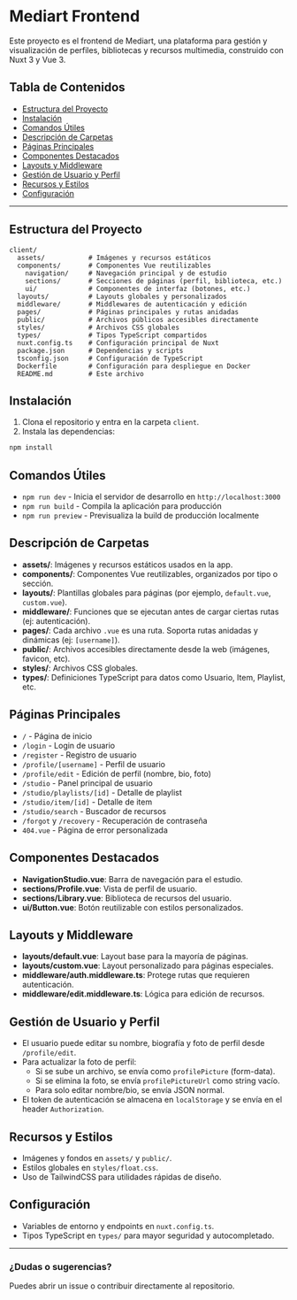 # Mediart Frontend

Este proyecto es el frontend de Mediart, una plataforma para gestión y visualización de perfiles, bibliotecas y recursos multimedia, construido con Nuxt 3 y Vue 3.

## Tabla de Contenidos
- [Estructura del Proyecto](#estructura-del-proyecto)
- [Instalación](#instalación)
- [Comandos Útiles](#comandos-útiles)
- [Descripción de Carpetas](#descripción-de-carpetas)
- [Páginas Principales](#páginas-principales)
- [Componentes Destacados](#componentes-destacados)
- [Layouts y Middleware](#layouts-y-middleware)
- [Gestión de Usuario y Perfil](#gestión-de-usuario-y-perfil)
- [Recursos y Estilos](#recursos-y-estilos)
- [Configuración](#configuración)

---

## Estructura del Proyecto

```
client/
  assets/           # Imágenes y recursos estáticos
  components/       # Componentes Vue reutilizables
    navigation/     # Navegación principal y de estudio
    sections/       # Secciones de páginas (perfil, biblioteca, etc.)
    ui/             # Componentes de interfaz (botones, etc.)
  layouts/          # Layouts globales y personalizados
  middleware/       # Middlewares de autenticación y edición
  pages/            # Páginas principales y rutas anidadas
  public/           # Archivos públicos accesibles directamente
  styles/           # Archivos CSS globales
  types/            # Tipos TypeScript compartidos
  nuxt.config.ts    # Configuración principal de Nuxt
  package.json      # Dependencias y scripts
  tsconfig.json     # Configuración de TypeScript
  Dockerfile        # Configuración para despliegue en Docker
  README.md         # Este archivo
```

## Instalación

1. Clona el repositorio y entra en la carpeta `client`.
2. Instala las dependencias:

```bash
npm install
```

## Comandos Útiles

- `npm run dev`     - Inicia el servidor de desarrollo en `http://localhost:3000`
- `npm run build`   - Compila la aplicación para producción
- `npm run preview` - Previsualiza la build de producción localmente

## Descripción de Carpetas

- **assets/**: Imágenes y recursos estáticos usados en la app.
- **components/**: Componentes Vue reutilizables, organizados por tipo o sección.
- **layouts/**: Plantillas globales para páginas (por ejemplo, `default.vue`, `custom.vue`).
- **middleware/**: Funciones que se ejecutan antes de cargar ciertas rutas (ej: autenticación).
- **pages/**: Cada archivo `.vue` es una ruta. Soporta rutas anidadas y dinámicas (ej: `[username]`).
- **public/**: Archivos accesibles directamente desde la web (imágenes, favicon, etc).
- **styles/**: Archivos CSS globales.
- **types/**: Definiciones TypeScript para datos como Usuario, Item, Playlist, etc.

## Páginas Principales

- `/`                - Página de inicio
- `/login`           - Login de usuario
- `/register`        - Registro de usuario
- `/profile/[username]` - Perfil de usuario
- `/profile/edit`    - Edición de perfil (nombre, bio, foto)
- `/studio`          - Panel principal de usuario
- `/studio/playlists/[id]` - Detalle de playlist
- `/studio/item/[id]`      - Detalle de item
- `/studio/search`   - Buscador de recursos
- `/forgot` y `/recovery`  - Recuperación de contraseña
- `404.vue`          - Página de error personalizada

## Componentes Destacados

- **NavigationStudio.vue**: Barra de navegación para el estudio.
- **sections/Profile.vue**: Vista de perfil de usuario.
- **sections/Library.vue**: Biblioteca de recursos del usuario.
- **ui/Button.vue**: Botón reutilizable con estilos personalizados.

## Layouts y Middleware

- **layouts/default.vue**: Layout base para la mayoría de páginas.
- **layouts/custom.vue**: Layout personalizado para páginas especiales.
- **middleware/auth.middleware.ts**: Protege rutas que requieren autenticación.
- **middleware/edit.middleware.ts**: Lógica para edición de recursos.

## Gestión de Usuario y Perfil

- El usuario puede editar su nombre, biografía y foto de perfil desde `/profile/edit`.
- Para actualizar la foto de perfil:
  - Si se sube un archivo, se envía como `profilePicture` (form-data).
  - Si se elimina la foto, se envía `profilePictureUrl` como string vacío.
  - Para solo editar nombre/bio, se envía JSON normal.
- El token de autenticación se almacena en `localStorage` y se envía en el header `Authorization`.

## Recursos y Estilos

- Imágenes y fondos en `assets/` y `public/`.
- Estilos globales en `styles/float.css`.
- Uso de TailwindCSS para utilidades rápidas de diseño.

## Configuración

- Variables de entorno y endpoints en `nuxt.config.ts`.
- Tipos TypeScript en `types/` para mayor seguridad y autocompletado.

---

### ¿Dudas o sugerencias?
Puedes abrir un issue o contribuir directamente al repositorio.
